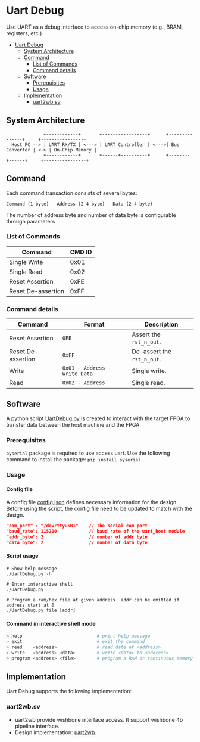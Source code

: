 # Uart Debug

Use UART as a debug interface to access on-chip memory (e.g., BRAM, registers, etc.).

- [Uart Debug](#uart-debug)
  - [System Architecture](#system-architecture)
  - [Command](#command)
    - [List of Commands](#list-of-commands)
    - [Command details](#command-details)
  - [Software](#software)
    - [Prerequisites](#prerequisites)
    - [Usage](#usage)
  - [Implementation](#implementation)
    - [uart2wb.sv](#uart2wbsv)


## System Architecture

```
              +------------+       +-----------------+      +---------------+     +----------------+
  Host PC --> | UART RX/TX | <---> | UART Controller | <--->| Bus Converter | <-> | On-Chip Memory |
              +------------+       +------+----------+      +--------+------+     +----------------+
```

## Command

Each command transaction consists of several bytes:

```
Command (1 byte) - Address (2-4 byte) - Data (2-4 byte)
```

The number of address byte and number of data byte is configurable through parameters

### List of Commands

| Command            | CMD ID |
| ------------------ | ------ |
| Single Write       | 0x01   |
| Single Read        | 0x02   |
| Reset Assertion    | 0xFE   |
| Reset De-assertion | 0xFF   |

### Command details

| Command            | Format                        | Description                |
| ------------------ | ----------------------------- | -------------------------- |
| Reset Assertion    | `0FE`                         | Assert the `rst_n_out`.    |
| Reset De-assertion | `0xFF`                        | De-assert the `rst_n_out`. |
| Write              | `0x01 - Address - Write Data` | Single write.              |
| Read               | `0x02 - Address`              | Single read.               |

## Software

A python script [UartDebug.py](../tools/UartDebug/UartDebug.py) is created to interact with the target FPGA to transfer data between the host machine and the FPGA.

### Prerequisites

`pyserial` package is required to use access uart. Use the following command to install the package: ```pip install pyserial```

### Usage

#### Config file

A config file [config.json](../tools/UartDebug/config.json) defines necessary information for the design.
Before using the script, the config file need to be updated to match with the design.

```json
"com_port" : "/dev/ttyUSB1"    // The serial com port
"baud_rate": 115200            // baud rate of the uart_host module
"addr_byte": 2                 // number of addr byte
"data_byte": 2                 // number of data byte
```

#### Script usage

```shell
# Show help message
./UartDebug.py -h

# Enter interactive shell
./UartDebug.py

# Program a ram/hex file at given address. addr can be omitted if address start at 0
./UartDebug.py file [addr]
```

#### Command in interactive shell mode

```bash
> help                            # print help message
> exit                            # exit the command
> read    <address>               # read date at <address>
> write   <address> <data>        # write <data> to <address>
> program <address> <file>        # program a RAM or continuous memory space starting at <address> using content in the <file>.
```

## Implementation

Uart Debug supports the following implementation:

### uart2wb.sv

- uart2wb provide wishbone interface access. It support wishbone 4b pipeline interface.
- Design implementation: [uart2wb](uart2wb.md).